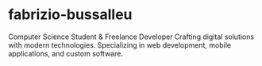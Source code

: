 # fabrizio-bussalleu
Computer Science Student &amp; Freelance Developer Crafting digital solutions with modern technologies. Specializing in web development, mobile applications, and custom software.
